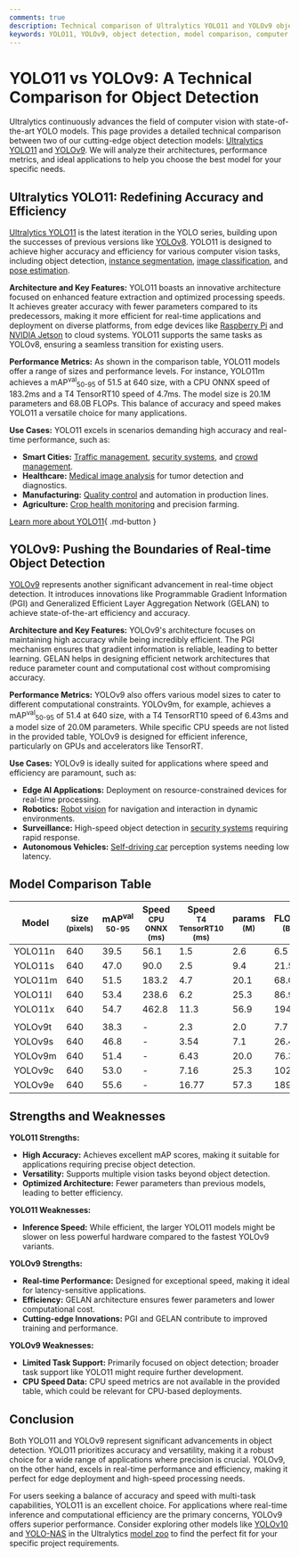 ```yaml
---
comments: true
description: Technical comparison of Ultralytics YOLO11 and YOLOv9 object detection models, highlighting architecture, performance, use cases, and metrics.
keywords: YOLO11, YOLOv9, object detection, model comparison, computer vision, Ultralytics, AI models, performance metrics, architecture, use cases
---
```


# YOLO11 vs YOLOv9: A Technical Comparison for Object Detection

Ultralytics continuously advances the field of computer vision with state-of-the-art YOLO models. This page provides a detailed technical comparison between two of our cutting-edge object detection models: [Ultralytics YOLO11](https://docs.ultralytics.com/models/yolo11/) and [YOLOv9](https://docs.ultralytics.com/models/yolov9/). We will analyze their architectures, performance metrics, and ideal applications to help you choose the best model for your specific needs.

<script async src="https://cdn.jsdelivr.net/npm/chart.js@3.9.1/dist/chart.min.js"></script>
<script defer src="../../javascript/benchmark.js"></script>

<canvas id="modelComparisonChart" width="1024" height="400" active-models='["YOLO11", "YOLOv9"]'></canvas>

## Ultralytics YOLO11: Redefining Accuracy and Efficiency

[Ultralytics YOLO11](https://docs.ultralytics.com/models/yolo11/) is the latest iteration in the YOLO series, building upon the successes of previous versions like [YOLOv8](https://docs.ultralytics.com/models/yolov8/). YOLO11 is designed to achieve higher accuracy and efficiency for various computer vision tasks, including object detection, [instance segmentation](https://www.ultralytics.com/glossary/instance-segmentation), [image classification](https://docs.ultralytics.com/tasks/classify/), and [pose estimation](https://docs.ultralytics.com/tasks/pose/).

**Architecture and Key Features:**
YOLO11 boasts an innovative architecture focused on enhanced feature extraction and optimized processing speeds. It achieves greater accuracy with fewer parameters compared to its predecessors, making it more efficient for real-time applications and deployment on diverse platforms, from edge devices like [Raspberry Pi](https://docs.ultralytics.com/guides/raspberry-pi/) and [NVIDIA Jetson](https://docs.ultralytics.com/guides/nvidia-jetson/) to cloud systems. YOLO11 supports the same tasks as YOLOv8, ensuring a seamless transition for existing users.

**Performance Metrics:**
As shown in the comparison table, YOLO11 models offer a range of sizes and performance levels. For instance, YOLO11m achieves a mAP<sup>val</sup><sub>50-95</sub> of 51.5 at 640 size, with a CPU ONNX speed of 183.2ms and a T4 TensorRT10 speed of 4.7ms. The model size is 20.1M parameters and 68.0B FLOPs. This balance of accuracy and speed makes YOLO11 a versatile choice for many applications.

**Use Cases:**
YOLO11 excels in scenarios demanding high accuracy and real-time performance, such as:

- **Smart Cities:** [Traffic management](https://www.ultralytics.com/blog/optimizingtraffic-management-with-ultralytics-yolo11), [security systems](https://www.ultralytics.com/blog/security-alarm-system-projects-with-ultralytics-yolov8), and [crowd management](https://www.ultralytics.com/blog/vision-ai-in-crowd-management).
- **Healthcare:** [Medical image analysis](https://www.ultralytics.com/glossary/medical-image-analysis) for tumor detection and diagnostics.
- **Manufacturing:** [Quality control](https://www.ultralytics.com/solutions/ai-in-manufacturing) and automation in production lines.
- **Agriculture:** [Crop health monitoring](https://www.ultralytics.com/blog/real-time-crop-health-monitoring-with-ultralytics-yolo11) and precision farming.

[Learn more about YOLO11](https://docs.ultralytics.com/models/yolo11/){ .md-button }

## YOLOv9: Pushing the Boundaries of Real-time Object Detection

[YOLOv9](https://docs.ultralytics.com/models/yolov9/) represents another significant advancement in real-time object detection. It introduces innovations like Programmable Gradient Information (PGI) and Generalized Efficient Layer Aggregation Network (GELAN) to achieve state-of-the-art efficiency and accuracy.

**Architecture and Key Features:**
YOLOv9's architecture focuses on maintaining high accuracy while being incredibly efficient. The PGI mechanism ensures that gradient information is reliable, leading to better learning. GELAN helps in designing efficient network architectures that reduce parameter count and computational cost without compromising accuracy.

**Performance Metrics:**
YOLOv9 also offers various model sizes to cater to different computational constraints. YOLOv9m, for example, achieves a mAP<sup>val</sup><sub>50-95</sub> of 51.4 at 640 size, with a T4 TensorRT10 speed of 6.43ms and a model size of 20.0M parameters. While specific CPU speeds are not listed in the provided table, YOLOv9 is designed for efficient inference, particularly on GPUs and accelerators like TensorRT.

**Use Cases:**
YOLOv9 is ideally suited for applications where speed and efficiency are paramount, such as:

- **Edge AI Applications:** Deployment on resource-constrained devices for real-time processing.
- **Robotics:** [Robot vision](https://www.ultralytics.com/glossary/robotics) for navigation and interaction in dynamic environments.
- **Surveillance:** High-speed object detection in [security systems](https://www.ultralytics.com/blog/computer-vision-for-theft-prevention-enhancing-security) requiring rapid response.
- **Autonomous Vehicles:** [Self-driving car](https://www.ultralytics.com/solutions/ai-in-self-driving) perception systems needing low latency.

## Model Comparison Table

| Model   | size<br><sup>(pixels) | mAP<sup>val<br>50-95 | Speed<br><sup>CPU ONNX<br>(ms) | Speed<br><sup>T4 TensorRT10<br>(ms) | params<br><sup>(M) | FLOPs<br><sup>(B) |
| ------- | --------------------- | -------------------- | ------------------------------ | ----------------------------------- | ------------------ | ----------------- |
| YOLO11n | 640                   | 39.5                 | 56.1                           | 1.5                                 | 2.6                | 6.5               |
| YOLO11s | 640                   | 47.0                 | 90.0                           | 2.5                                 | 9.4                | 21.5              |
| YOLO11m | 640                   | 51.5                 | 183.2                          | 4.7                                 | 20.1               | 68.0              |
| YOLO11l | 640                   | 53.4                 | 238.6                          | 6.2                                 | 25.3               | 86.9              |
| YOLO11x | 640                   | 54.7                 | 462.8                          | 11.3                                | 56.9               | 194.9             |
|         |                       |                      |                                |                                     |                    |                   |
| YOLOv9t | 640                   | 38.3                 | -                              | 2.3                                 | 2.0                | 7.7               |
| YOLOv9s | 640                   | 46.8                 | -                              | 3.54                                | 7.1                | 26.4              |
| YOLOv9m | 640                   | 51.4                 | -                              | 6.43                                | 20.0               | 76.3              |
| YOLOv9c | 640                   | 53.0                 | -                              | 7.16                                | 25.3               | 102.1             |
| YOLOv9e | 640                   | 55.6                 | -                              | 16.77                               | 57.3               | 189.0             |

## Strengths and Weaknesses

**YOLO11 Strengths:**

- **High Accuracy:** Achieves excellent mAP scores, making it suitable for applications requiring precise object detection.
- **Versatility:** Supports multiple vision tasks beyond object detection.
- **Optimized Architecture:** Fewer parameters than previous models, leading to better efficiency.

**YOLO11 Weaknesses:**

- **Inference Speed:** While efficient, the larger YOLO11 models might be slower on less powerful hardware compared to the fastest YOLOv9 variants.

**YOLOv9 Strengths:**

- **Real-time Performance:** Designed for exceptional speed, making it ideal for latency-sensitive applications.
- **Efficiency:** GELAN architecture ensures fewer parameters and lower computational cost.
- **Cutting-edge Innovations:** PGI and GELAN contribute to improved training and performance.

**YOLOv9 Weaknesses:**

- **Limited Task Support:** Primarily focused on object detection; broader task support like YOLO11 might require further development.
- **CPU Speed Data:** CPU speed metrics are not available in the provided table, which could be relevant for CPU-based deployments.

## Conclusion

Both YOLO11 and YOLOv9 represent significant advancements in object detection. YOLO11 prioritizes accuracy and versatility, making it a robust choice for a wide range of applications where precision is crucial. YOLOv9, on the other hand, excels in real-time performance and efficiency, making it perfect for edge deployment and high-speed processing needs.

For users seeking a balance of accuracy and speed with multi-task capabilities, YOLO11 is an excellent choice. For applications where real-time inference and computational efficiency are the primary concerns, YOLOv9 offers superior performance. Consider exploring other models like [YOLOv10](https://docs.ultralytics.com/models/yolov10/) and [YOLO-NAS](https://docs.ultralytics.com/models/yolo-nas/) in the Ultralytics [model zoo](https://docs.ultralytics.com/models/) to find the perfect fit for your specific project requirements.
